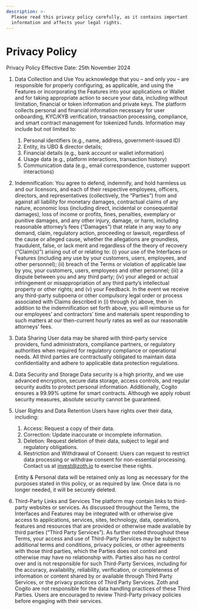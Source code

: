```yaml
---
description: >-
  Please read this privacy policy carefully, as it contains important
  information and affects your legal rights.
---
```


# Privacy Policy

Privacy Policy Effective Date: 25th November 2024

1. Data Collection and Use You acknowledge that you – and only you – are responsible for properly configuring, as applicable, and using the Features or incorporating the Features into your applications or Wallet and for taking appropriate action to secure your data, including without limitation, financial or token information and private keys. The platform collects personal and financial information necessary for user onboarding, KYC/KYB verification, transaction processing, compliance, and smart contract management for tokenized funds. Information may include but not limited to:&#x20;
   1. Personal identifiers (e.g., name, address, government-issued ID)
   2. Entity, its UBO & director details;
   3. Financial details (e.g., bank account or wallet information)
   4. Usage data (e.g., platform interactions, transaction history)
   5. Communication data (e.g., email correspondence, customer support interactions)
2. Indemnification: You agree to defend, indemnify, and hold harmless us and our licensors, and each of their respective employees, officers, directors, and representatives (collectively, the “Parties”) from and against all liability for monetary damages, contractual claims of any nature, economic loss (including direct, incidental or consequential damages), loss of income or profits, fines, penalties, exemplary or punitive damages, and any other injury, damage, or harm, including reasonable attorney’s fees (“Damages”) that relate in any way to any demand, claim, regulatory action, proceeding or lawsuit, regardless of the cause or alleged cause, whether the allegations are groundless, fraudulent, false, or lack merit and regardless of the theory of recovery (“Claim(s)”) arising out of or relating to: (i) your use of the Interfaces or Features (including any use by your customers, users, employees, and other personnel); (ii) breach of the Terms or violation of applicable law by you, your customers, users, employees and other personnel; (iii) a dispute between you and any third party; (iv) your alleged or actual infringement or misappropriation of any third party’s intellectual property or other rights; and (v) your Feedback. In the event we receive any third-party subpoena or other compulsory legal order or process associated with Claims described in (i) through (v) above, then in addition to the indemnification set forth above, you will reimburse us for our employees’ and contractors’ time and materials spent responding to such matters at our then-current hourly rates as well as our reasonable attorneys’ fees.
3. Data Sharing User data may be shared with third-party service providers, fund administrators, compliance partners, or regulatory authorities when required for regulatory compliance or operational needs. All third parties are contractually obligated to maintain data confidentiality and adhere to applicable data protection regulations.
4. Data Security and Storage Data security is a high priority, and we use advanced encryption, secure data storage, access controls, and regular security audits to protect personal information. Additionally, Cogito ensures a 99.99% uptime for smart contracts. Although we apply robust security measures, absolute security cannot be guaranteed.
5.  User Rights and Data Retention Users have rights over their data, including:

    1. Access: Request a copy of their data.
    2. Correction: Update inaccurate or incomplete information.
    3. Deletion: Request deletion of their data, subject to legal and regulatory obligations.
    4. Restriction and Withdrawal of Consent: Users can request to restrict data processing or withdraw consent for non-essential processing. Contact us at invest@zoth.io to exercise these rights.

    Entity & Personal data will be retained only as long as necessary for the purposes stated in this policy, or as required by law. Once data is no longer needed, it will be securely deleted.
6. Third-Party Links and Services The platform may contain links to third-party websites or services. As discussed throughout the Terms, the Interfaces and Features may be integrated with or otherwise give access to applications, services, sites, technology, data, operations, features and resources that are provided or otherwise made available by third parties (“Third Party Services”). As further noted throughout these Terms, your access and use of Third-Party Services may be subject to additional terms and conditions, privacy policies, or other agreements with those third parties, which the Parties does not control and otherwise may have no relationship with. Parties also has no control over and is not responsible for such Third-Party Services, including for the accuracy, availability, reliability, verification, or completeness of information or content shared by or available through Third Party Services, or the privacy practices of Third Party Services. Zoth and Cogito are not responsible for the data handling practices of these Third Parties. Users are encouraged to review Third-Party privacy policies before engaging with their services.
